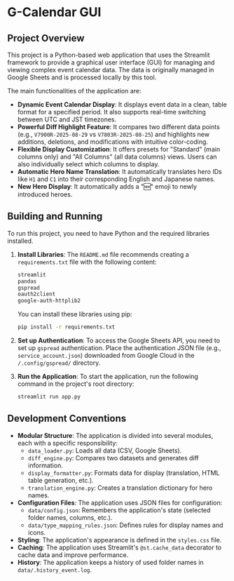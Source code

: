 # G-Calendar GUI

## Project Overview

This project is a Python-based web application that uses the Streamlit framework to provide a graphical user interface (GUI) for managing and viewing complex event calendar data. The data is originally managed in Google Sheets and is processed locally by this tool.

The main functionalities of the application are:

*   **Dynamic Event Calendar Display**: It displays event data in a clean, table format for a specified period. It also supports real-time switching between UTC and JST timezones.
*   **Powerful Diff Highlight Feature**: It compares two different data points (e.g., `V7900R-2025-08-29` vs `V7803R-2025-08-25`) and highlights new additions, deletions, and modifications with intuitive color-coding.
*   **Flexible Display Customization**: It offers presets for "Standard" (main columns only) and "All Columns" (all data columns) views. Users can also individually select which columns to display.
*   **Automatic Hero Name Translation**: It automatically translates hero IDs like `H1` and `C1` into their corresponding English and Japanese names.
*   **New Hero Display**: It automatically adds a "🆕" emoji to newly introduced heroes.

## Building and Running

To run this project, you need to have Python and the required libraries installed.

1.  **Install Libraries**:
    The `README.md` file recommends creating a `requirements.txt` file with the following content:

    ```txt
    streamlit
    pandas
    gspread
    oauth2client
    google-auth-httplib2
    ```

    You can install these libraries using pip:

    ```bash
    pip install -r requirements.txt
    ```

2.  **Set up Authentication**:
    To access the Google Sheets API, you need to set up `gspread` authentication. Place the authentication JSON file (e.g., `service_account.json`) downloaded from Google Cloud in the `/.config/gspread/` directory.

3.  **Run the Application**:
    To start the application, run the following command in the project's root directory:

    ```bash
    streamlit run app.py
    ```

## Development Conventions

*   **Modular Structure**: The application is divided into several modules, each with a specific responsibility:
    *   `data_loader.py`: Loads all data (CSV, Google Sheets).
    *   `diff_engine.py`: Compares two datasets and generates diff information.
    *   `display_formatter.py`: Formats data for display (translation, HTML table generation, etc.).
    *   `translation_engine.py`: Creates a translation dictionary for hero names.
*   **Configuration Files**: The application uses JSON files for configuration:
    *   `data/config.json`: Remembers the application's state (selected folder names, columns, etc.).
    *   `data/type_mapping_rules.json`: Defines rules for display names and icons.
*   **Styling**: The application's appearance is defined in the `styles.css` file.
*   **Caching**: The application uses Streamlit's `@st.cache_data` decorator to cache data and improve performance.
*   **History**: The application keeps a history of used folder names in `data/.history_event.log`.
